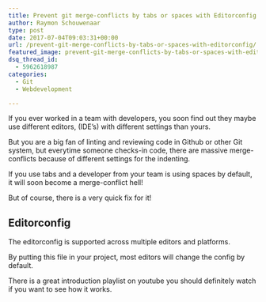 ```yaml
---
title: Prevent git merge-conflicts by tabs or spaces with Editorconfig 😉
author: Raymon Schouwenaar
type: post
date: 2017-07-04T09:03:31+00:00
url: /prevent-git-merge-conflicts-by-tabs-or-spaces-with-editorconfig/
featured_image: prevent-git-merge-conflicts-by-tabs-or-spaces-with-editorconfig.jpg
dsq_thread_id:
  - 5962618987
categories:
  - Git
  - Webdevelopment

---
```

If you ever worked in a team with developers, you soon find out they maybe use different editors, (IDE’s) with different settings than yours.

But you are a big fan of linting and reviewing code in Github or other Git system, but everytime someone checks-in code, there are massive merge-conflicts because of different settings for the indenting.

If you use tabs and a developer from your team is using spaces by default, it will soon become a merge-conflict hell!

But of course, there is a very quick fix for it!

## Editorconfig

The editorconfig is supported across multiple editors and platforms.

By putting this file in your project, most editors will change the config by default.

There is a great introduction playlist on youtube you should definitely watch if you want to see how it works.